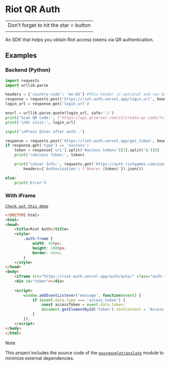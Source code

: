 # Riot QR Auth
<table>
	<tr>
		<td>
			Don't forget to hit the star ⭐ button
		</td>
	</tr>
</table>
An SDK that helps you obtain Riot access tokens via QR authentication.

## Examples

### Backend (Python)
```python
import requests
import urllib.parse

headers = {'country-code': 'en-US'} #This header is optional and can be set to 'auto'.
response = requests.post('https://riot-auth.vercel.app/login_url', headers=headers).json()
login_url = response.get('login_url')

enurl = urllib.parse.quote(login_url, safe=':/')
print('Scan QR code:', f'https://api.qrserver.com/v1/create-qr-code/?size=512x512&data={enurl}')
print('\nOr visit:', login_url)

input('\nPress Enter after auth..')

response = requests.post('https://riot-auth.vercel.app/get_token', headers=headers).json()
if response.get('type') == 'success':
    token = response['uri'].split('#access_token=')[1].split('&')[0]
    print('\nAccess Token:', token)

    print('\nUser Info:', requests.get('https://auth.riotgames.com/userinfo', 
        headers={'Authorization': f'Bearer {token}'}).json())

else:
    print('Error')
```
### With iFrame
[`Check out this demo`](https://riot-auth.vercel.app/demo/)
```html
<!DOCTYPE html>
<html>
<head>
    <title>Riot Auth</title>
    <style>
        .auth-frame {
            width: 430px;
            height: 1000px;
            border: none;
        }
    </style>
</head>
<body>
    <iframe src="https://riot-auth.vercel.app/auth/auto/" class="auth-frame"></iframe>
    <div id="token"></div>
    
    <script>
        window.addEventListener('message', function(event) {
            if (event.data.type === 'access_token') {
                const accessToken = event.data.token;
                document.getElementById('token').textContent = 'Access Token: ' + accessToken;
            }
        });
    </script>
</body>
</html>
```
> [!NOTE]  
> This project includes the source code of the [`easygoogletranslate`](https://github.com/ahmeterenodaci/easygoogletranslate) module to minimize external dependencies.
